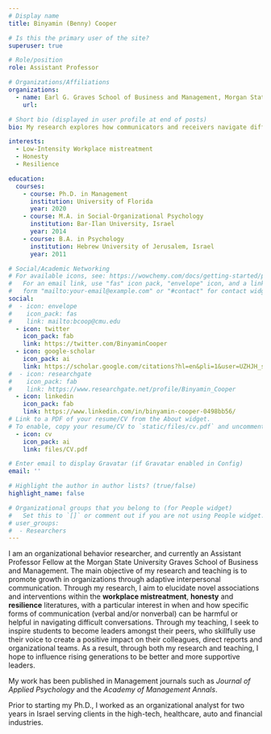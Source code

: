 ```yaml
---
# Display name
title: Binyamin (Benny) Cooper

# Is this the primary user of the site?
superuser: true

# Role/position
role: Assistant Professor

# Organizations/Affiliations
organizations:
  - name: Earl G. Graves School of Business and Management, Morgan State University
    url: 

# Short bio (displayed in user profile at end of posts)
bio: My research explores how communicators and receivers navigate difficult conversations in the workplace.

interests:
  - Low-Intensity Workplace mistreatment
  - Honesty
  - Resilience

education:
  courses:
    - course: Ph.D. in Management
      institution: University of Florida
      year: 2020
    - course: M.A. in Social-Organizational Psychology
      institution: Bar-Ilan University, Israel
      year: 2014
    - course: B.A. in Psychology
      institution: Hebrew University of Jerusalem, Israel
      year: 2011

# Social/Academic Networking
# For available icons, see: https://wowchemy.com/docs/getting-started/page-builder/#icons
#   For an email link, use "fas" icon pack, "envelope" icon, and a link in the
#   form "mailto:your-email@example.com" or "#contact" for contact widget.
social:
#  - icon: envelope
#    icon_pack: fas
#    link: mailto:bcoop@cmu.edu
  - icon: twitter
    icon_pack: fab
    link: https://twitter.com/BinyaminCooper
  - icon: google-scholar
    icon_pack: ai
    link: https://scholar.google.com/citations?hl=en&pli=1&user=UZHJH_sAAAA
#  - icon: researchgate
#    icon_pack: fab
#    link: https://www.researchgate.net/profile/Binyamin_Cooper
  - icon: linkedin
    icon_pack: fab
    link: https://www.linkedin.com/in/binyamin-cooper-0498bb56/
# Link to a PDF of your resume/CV from the About widget.
# To enable, copy your resume/CV to `static/files/cv.pdf` and uncomment the lines below.
  - icon: cv
    icon_pack: ai
    link: files/CV.pdf

# Enter email to display Gravatar (if Gravatar enabled in Config)
email: ''

# Highlight the author in author lists? (true/false)
highlight_name: false

# Organizational groups that you belong to (for People widget)
#   Set this to `[]` or comment out if you are not using People widget.
# user_groups:
#  - Researchers
---
```


I am an organizational behavior researcher, and currently an Assistant Professor Fellow at the Morgan State University Graves School of Business and Management. The main objective of my research and teaching is to promote growth in organizations through adaptive interpersonal communication. Through my research, I aim to elucidate novel associations and interventions within the **workplace mistreatment**, **honesty** and **resilience** literatures, with a particular interest in when and how specific forms of communication (verbal and/or nonverbal) can be harmful or helpful in navigating difficult conversations. Through my teaching, I seek to inspire students to become leaders amongst their peers, who skillfully use their voice to create a positive impact on their colleagues, direct reports and organizational teams. As a result, through both my research and teaching, I hope to influence rising generations to be better and more supportive leaders. 

My work has been published in Management journals such as *Journal of Applied Psychology* and the *Academy of Management Annals*. 

Prior to starting my Ph.D., I worked as an organizational analyst for two years in Israel serving clients in the high-tech, healthcare, auto and financial industries. 
